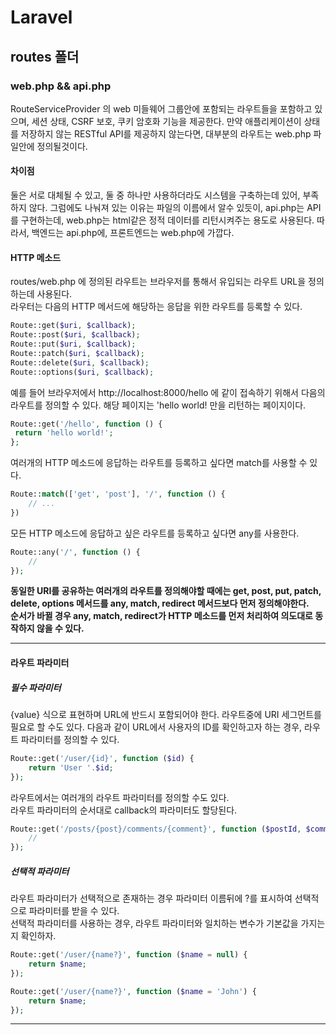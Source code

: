 # Laravel
## routes 폴더
### web.php && api.php
RouteServiceProvider 의 web 미들웨어 그룹안에 포함되는 라우트들을 포함하고 있으며, 세션 상태, CSRF 보호, 쿠키 암호화 기능을 제공한다. 만약 애플리케이션이 상태를 저장하지 않는 RESTful API를 제공하지 않는다면, 대부분의 라우트는 web.php 파일안에 정의될것이다.
#### 차이점
둘은 서로 대체될 수 있고, 둘 중 하나만 사용하더라도 시스템을 구축하는데 있어, 부족하지 않다. 그럼에도 나눠져 있는 이유는 파일의 이름에서 알수 있듯이, api.php는 API를 구현하는데, web.php는 html같은 정적 데이터를 리턴시켜주는 용도로 사용된다. 따라서, 백엔드는 api.php에, 프론트엔드는 web.php에 가깝다.

#### HTTP 메소드
routes/web.php 에 정의된 라우트는 브라우저를 통해서 유입되는 라우트 URL을 정의하는데 사용된다.  
라우터는 다음의 HTTP 메서드에 해당하는 응답을 위한 라우트를 등록할 수 있다.
```php
Route::get($uri, $callback);
Route::post($uri, $callback);
Route::put($uri, $callback);
Route::patch($uri, $callback);
Route::delete($uri, $callback);
Route::options($uri, $callback);
```
예를 들어 브라우저에서 http://localhost:8000/hello 에 같이 접속하기 위해서 다음의 라우트를 정의할 수 있다.
해당 페이지는 'hello world! 만을 리턴하는 페이지이다.  
```php
Route::get('/hello', function () {
 return 'hello world!';
};
```

여러개의 HTTP 메소드에 응답하는 라우트를 등록하고 싶다면 match를 사용할 수 있다.
```php
Route::match(['get', 'post'], '/', function () {
    // ...
})
```

모든 HTTP 메소드에 응답하고 싶은 라우트를 등록하고 싶다면 any를 사용한다.
```php
Route::any('/', function () {
    //
});
```
**동일한 URI를 공유하는 여러개의 라우트를 정의해야할 때에는 get, post, put, patch, delete, options 메서드를 any, match, redirect 메서드보다 먼저 정의해야한다.**  
**순서가 바뀔 경우 any, match, redirect가 HTTP 메소드를 먼저 처리하여 의도대로 동작하지 않을 수 있다.**
***


#### 라우트 파라미터
##### 필수 파라미터
{value} 식으로 표현하며 URL에 반드시 포함되어야 한다.
라우트중에 URI 세그먼트를 필요로 할 수도 있다. 다음과 같이 URL에서 사용자의 ID를 확인하고자 하는 경우, 라우트 파라미터를 정의할 수 있다.  
```php
Route::get('/user/{id}', function ($id) {
    return 'User '.$id;
});
```

라우트에서는 여러개의 라우트 파라미터를 정의할 수도 있다.  
라우트 파라미터의 순서대로 callback의 파라미터도 할당된다.
```php
Route::get('/posts/{post}/comments/{comment}', function ($postId, $commentId) {
    //
});
```

##### 선택적 파라미터
라우트 파라미터가 선택적으로 존재하는 경우 파라미터 이름뒤에 ?를 표시하여 선택적으로 파라미터를 받을 수 있다.  
선택적 파라미터를 사용하는 경우, 라우트 파라미터와 일치하는 변수가 기본값을 가지는지 확인하자.
```php
Route::get('/user/{name?}', function ($name = null) {
    return $name;
});

Route::get('/user/{name?}', function ($name = 'John') {
    return $name;
});
```
***
